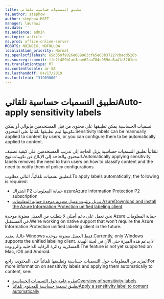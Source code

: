 ```yaml
---
title: تطبيق التسميات حساسية تلقائي
ms.author: stephow
author: stephow-MSFT
manager: laurawi
ms.date: ''
ms.audience: admin
ms.topic: article
ms.prod: office-online-server
ROBOTS: NOINDEX, NOFOLLOW
localization_priority: Normal
ms.openlocfilehash: 65d359f9826e689963cfe5e83b37227cbadd526b
ms.sourcegitcommit: ffe2f489b1ac3aae62aa784c959da6a41c3261eb
ms.translationtype: MT
ms.contentlocale: ar-SA
ms.lasthandoff: 04/17/2019
ms.locfileid: "31909000"
---
```

# <a name="auto-apply-sensitivity-labels"></a><span data-ttu-id="f600f-102">تطبيق التسميات حساسية تلقائي</span><span class="sxs-lookup"><span data-stu-id="f600f-102">Auto-apply sensitivity labels</span></span>

<span data-ttu-id="f600f-103">تسميات الحساسية يمكن تطبيقها على محتوى من قبل المستخدمين مانوالي أو يمكن تكوينها ليتم تطبيقها تلقائياً على المحتوى.</span><span class="sxs-lookup"><span data-stu-id="f600f-103">Sensitivity labels can be mannually applied to content by users, or you can configure them to be automatically applied to content.</span></span>

<span data-ttu-id="f600f-104">تلقائياً تطبيق التسميات حساسية يزيل الحاجة إلى تدريب المستخدمين على كيفية تصنيف المحتوى والحاجة إلى الإبلاغ عن تكوينات نهج.</span><span class="sxs-lookup"><span data-stu-id="f600f-104">Automatically applying sensitivity labels removes the need to train users on how to classify content and the need to notify them of policy configurations.</span></span>

<span data-ttu-id="f600f-105">لتطبيق تسميات تلقائياً، التالي مطلوب:</span><span class="sxs-lookup"><span data-stu-id="f600f-105">To apply labels automatically, the following is required:</span></span>

- <span data-ttu-id="f600f-106">اشتراك P2 حماية المعلومات azure</span><span class="sxs-lookup"><span data-stu-id="f600f-106">Azure Information Protection P2 subscription</span></span>
- [<span data-ttu-id="f600f-107">تنزيل وتثبيت عميل معنونة موحدة حماية المعلومات Azure</span><span class="sxs-lookup"><span data-stu-id="f600f-107">Download and install the Azure Information Protection unified labeling client</span></span>](https://docs.microsoft.com/en-us/azure/information-protection/rms-client/install-unifiedlabelingclient-app)

<span data-ttu-id="f600f-108">نحن نعمل على دعم أصلي لا يتطلب من العميل معنونة موحدة Azure حماية المعلومات في المستقبل.</span><span class="sxs-lookup"><span data-stu-id="f600f-108">We're working on native support that won't require the Azure Information Protection unified labeling client in the future.</span></span>

<span data-ttu-id="f600f-109">حاليا، يعتمد Windows فقط العميل معنونة موحدة.</span><span class="sxs-lookup"><span data-stu-id="f600f-109">Currently, only Windows supports the unified labeling client.</span></span>  <span data-ttu-id="f600f-110">لا يدعم هذه الميزة حتى الآن في لجنة الهدنة العسكرية ودائرة الرقابة الداخلية والروبوت.</span><span class="sxs-lookup"><span data-stu-id="f600f-110">The feature is not yet supported on Mac, iOS and Android.</span></span>

<span data-ttu-id="f600f-111">لمزيد من المعلومات حول التسميات حساسية وتطبيقها تلقائياً على المحتوى، راجع:</span><span class="sxs-lookup"><span data-stu-id="f600f-111">For more information on sensitivity labels and applying them automatically to content,  see:</span></span>

- [<span data-ttu-id="f600f-112">نظرة عامة حول التسميات الحساسية</span><span class="sxs-lookup"><span data-stu-id="f600f-112">Overview of sensitivity labels</span></span>](https://docs.microsoft.com/en-us/office365/securitycompliance/sensitivity-labels)
- [<span data-ttu-id="f600f-113">تطبيق تسمية حساسية للمحتوى تلقائياً</span><span class="sxs-lookup"><span data-stu-id="f600f-113">Apply a sensitivity label to content automatically</span></span>](https://docs.microsoft.com/en-us/office365/securitycompliance/apply_sensitivity_label_automatically)